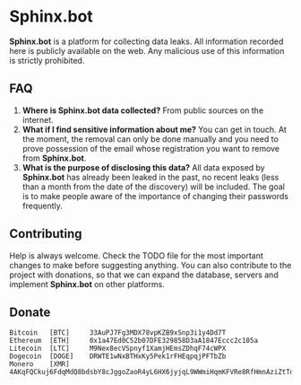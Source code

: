 # Sphinx.bot

**Sphinx.bot** is a platform for collecting data leaks. All information recorded here is publicly available on the web. Any malicious use of this information is strictly prohibited.

## FAQ
  1. **Where is Sphinx.bot data collected?** From public sources on the internet.
  2. **What if I find sensitive information about me?** You can get in touch. At the moment, the removal can only be done manually and you need to prove possession of the email whose registration you want to remove from **Sphinx.bot**.
  3. **What is the purpose of disclosing this data?** All data exposed by **Sphinx.bot** has already been leaked in the past, no recent leaks (less than a month from the date of the discovery) will be included. The goal is to make people aware of the importance of changing their passwords frequently.
  
  
## Contributing

Help is always welcome. Check the TODO file for the most important changes to make before suggesting anything. You can also contribute to the project with donations, so that we can expand the database, servers and implement **Sphinx.bot** on other platforms.

## Donate

```
Bitcoin   [BTC]     33AuPJ7Fg3MDX78vpKZB9xSnp3i1y4Dd7T
Ethereum  [ETH]     0x1a47Ed0C52b07DFE329858D3aA1847Eccc2c105a
Litecoin  [LTC]     M9Nex8ecVSpnyf1XamjHEmsZDhqF74cWPX
Dogecoin  [DOGE]    DRWTE1wNxBTHxKy5Pek1rFHEqpqjPFTbZb
Monero    [XMR]     4AKqFQCkuj6FdqMdQ8bdsbY8cJggoZaoR4yL6HX6jyjqL9WWmiHqmKFVRe8RfHmnAziZtTd8vqqUWN87GnP5DxQm6N8dCTm
```
